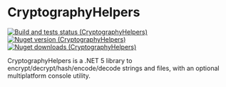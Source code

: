 # CryptographyHelpers
[![Build and tests status (CryptographyHelpers)](https://github.com/alecgn/CryptographyHelpers/workflows/build-and-test/badge.svg)](#)
[![Nuget version (CryptographyHelpers)](https://img.shields.io/nuget/v/CryptographyHelpers)](https://nuget.org/packages/CryptographyHelpers) 
[![Nuget downloads (CryptographyHelpers)](https://img.shields.io/nuget/dt/CryptographyHelpers)](https://nuget.org/packages/CryptographyHelpers)

CryptographyHelpers is a .NET 5 library to encrypt/decrypt/hash/encode/decode strings and files, with an optional multiplatform console utility.
